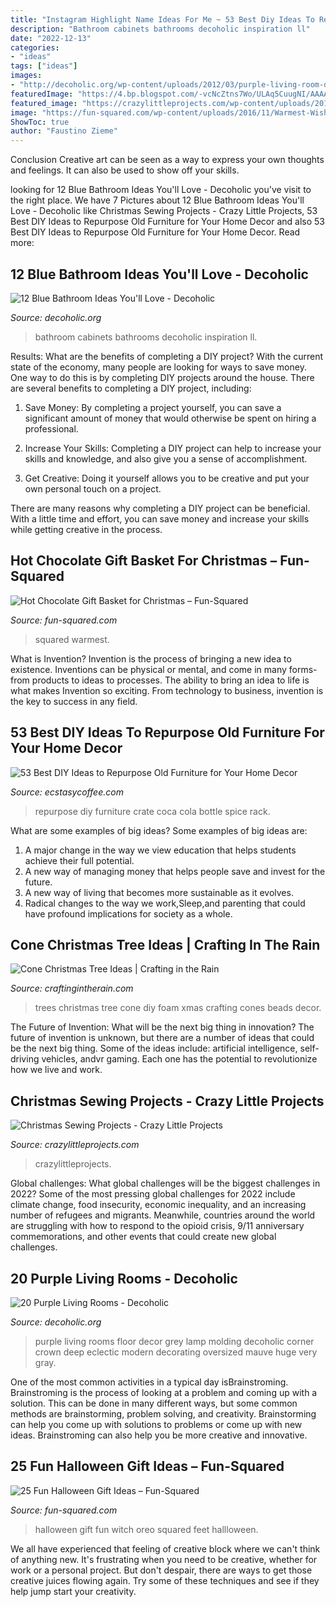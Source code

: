 ```yaml
---
title: "Instagram Highlight Name Ideas For Me ~ 53 Best Diy Ideas To Repurpose Old Furniture For Your Home Decor"
description: "Bathroom cabinets bathrooms decoholic inspiration ll"
date: "2022-12-13"
categories:
- "ideas"
tags: ["ideas"]
images:
- "http://decoholic.org/wp-content/uploads/2012/03/purple-living-room-designs1.jpg"
featuredImage: "https://4.bp.blogspot.com/-vcNcZtns7Wo/ULAq5CuugNI/AAAAAAAADAM/ZDg9GIYtYvk/s1600/2-IMG_7067.JPG"
featured_image: "https://crazylittleprojects.com/wp-content/uploads/2017/11/Christmas-Sewing-Projects.png"
image: "https://fun-squared.com/wp-content/uploads/2016/11/Warmest-Wishes-Hot-Chocolate-Gift-Idea-for-Friends.png"
ShowToc: true
author: "Faustino Zieme"
---
```



Conclusion
Creative art can be seen as a way to express your own thoughts and feelings. It can also be used to show off your skills.

	

		
looking for 12 Blue Bathroom Ideas You&#039;ll Love - Decoholic you've visit to the right place. We have 7 Pictures about 12 Blue Bathroom Ideas You&#039;ll Love - Decoholic like Christmas Sewing Projects - Crazy Little Projects, 53 Best DIY Ideas to Repurpose Old Furniture for Your Home Decor and also 53 Best DIY Ideas to Repurpose Old Furniture for Your Home Decor. Read more:
		
    
## 12 Blue Bathroom Ideas You&#039;ll Love - Decoholic

<img loading=lazy src="http://decoholic.org/wp-content/uploads/2019/02/blue-bathroom-3-720x1080.jpg" onerror="this.onerror=null;this.src='https://tse4.mm.bing.net/th?id=OIP.RLgt6FLtFlYoO6QmULQSXgHaLH&amp;pid=15.1';" alt="12 Blue Bathroom Ideas You&#039;ll Love - Decoholic">

_Source: decoholic.org_

>bathroom cabinets bathrooms decoholic inspiration ll. 

	

Results: What are the benefits of completing a DIY project?
With the current state of the economy, many people are looking for ways to save money. One way to do this is by completing DIY projects around the house. There are several benefits to completing a DIY project, including:
1. Save Money: By completing a project yourself, you can save a significant amount of money that would otherwise be spent on hiring a professional.

2. Increase Your Skills: Completing a DIY project can help to increase your skills and knowledge, and also give you a sense of accomplishment.

3. Get Creative: Doing it yourself allows you to be creative and put your own personal touch on a project.

There are many reasons why completing a DIY project can be beneficial. With a little time and effort, you can save money and increase your skills while getting creative in the process.

    
## Hot Chocolate Gift Basket For Christmas – Fun-Squared

<img loading=lazy src="https://fun-squared.com/wp-content/uploads/2016/11/Warmest-Wishes-Hot-Chocolate-Gift-Idea-for-Friends.png" onerror="this.onerror=null;this.src='https://tse2.mm.bing.net/th?id=OIP.j11EMxpr6hmNzTJz3Mb-MQHaSh&amp;pid=15.1';" alt="Hot Chocolate Gift Basket for Christmas – Fun-Squared">

_Source: fun-squared.com_

>squared warmest. 

	

What is Invention?
Invention is the process of bringing a new idea to existence. Inventions can be physical or mental, and come in many forms- from products to ideas to processes. The ability to bring an idea to life is what makes Invention so exciting. From technology to business, invention is the key to success in any field.

    
## 53 Best DIY Ideas To Repurpose Old Furniture For Your Home Decor

<img loading=lazy src="https://i1.wp.com/www.ecstasycoffee.com/wp-content/uploads/2017/03/Turn-a-Vintage-Coca-Cola-Bottle-Crate-into-a-Spice-Rack.jpg?resize=600%2C800" onerror="this.onerror=null;this.src='https://tse2.mm.bing.net/th?id=OIP.rBCifOfrEULubvN4NOoRngHaJ4&amp;pid=15.1';" alt="53 Best DIY Ideas to Repurpose Old Furniture for Your Home Decor">

_Source: ecstasycoffee.com_

>repurpose diy furniture crate coca cola bottle spice rack. 

	

What are some examples of big ideas?
Some examples of big ideas are: 
1. A major change in the way we view education that helps students achieve their full potential. 
2. A new way of managing money that helps people save and invest for the future. 
3. A new way of living that becomes more sustainable as it evolves. 
4. Radical changes to the way we work,Sleep,and parenting that could have profound implications for society as a whole.

    
## Cone Christmas Tree Ideas | Crafting In The Rain

<img loading=lazy src="https://4.bp.blogspot.com/-vcNcZtns7Wo/ULAq5CuugNI/AAAAAAAADAM/ZDg9GIYtYvk/s1600/2-IMG_7067.JPG" onerror="this.onerror=null;this.src='https://tse4.mm.bing.net/th?id=OIP.bYN6YVVGB8MYcFZbMTQrygAAAA&amp;pid=15.1';" alt="Cone Christmas Tree Ideas | Crafting in the Rain">

_Source: craftingintherain.com_

>trees christmas tree cone diy foam xmas crafting cones beads decor. 

	

The Future of Invention: What will be the next big thing in innovation?
The future of invention is unknown, but there are a number of ideas that could be the next big thing. Some of the ideas include: artificial intelligence, self-driving vehicles, andvr gaming. Each one has the potential to revolutionize how we live and work.

    
## Christmas Sewing Projects - Crazy Little Projects

<img loading=lazy src="https://crazylittleprojects.com/wp-content/uploads/2017/11/Christmas-Sewing-Projects.png" onerror="this.onerror=null;this.src='https://tse4.mm.bing.net/th?id=OIP.CHuHAE1LR1a6Zq05Ndy6DgHaM9&amp;pid=15.1';" alt="Christmas Sewing Projects - Crazy Little Projects">

_Source: crazylittleprojects.com_

>crazylittleprojects. 

	

Global challenges: What global challenges will be the biggest challenges in 2022?
Some of the most pressing global challenges for 2022 include climate change, food insecurity, economic inequality, and an increasing number of refugees and migrants. Meanwhile, countries around the world are struggling with how to respond to the opioid crisis, 9/11 anniversary commemorations, and other events that could create new global challenges.

    
## 20 Purple Living Rooms - Decoholic

<img loading=lazy src="http://decoholic.org/wp-content/uploads/2012/03/purple-living-room-designs1.jpg" onerror="this.onerror=null;this.src='https://tse2.mm.bing.net/th?id=OIP.qjunFwzZZhjCGuUz5bgy1gHaKQ&amp;pid=15.1';" alt="20 Purple Living Rooms - Decoholic">

_Source: decoholic.org_

>purple living rooms floor decor grey lamp molding decoholic corner crown deep eclectic modern decorating oversized mauve huge very gray. 

	

One of the most common activities in a typical day isBrainstroming. Brainstroming is the process of looking at a problem and coming up with a solution. This can be done in many different ways, but some common methods are brainstorming, problem solving, and creativity. Brainstorming can help you come up with solutions to problems or come up with new ideas. Brainstroming can also help you be more creative and innovative.

    
## 25 Fun Halloween Gift Ideas – Fun-Squared

<img loading=lazy src="http://fun-squared.com/wp-content/uploads/2016/09/oreo-witch-feet-1.jpg" onerror="this.onerror=null;this.src='https://tse2.mm.bing.net/th?id=OIP.aq_fwp3kZR8SKdkrwFDaiwHaLH&amp;pid=15.1';" alt="25 Fun Halloween Gift Ideas – Fun-Squared">

_Source: fun-squared.com_

>halloween gift fun witch oreo squared feet hallloween. 

	

We all have experienced that feeling of creative block where we can't think of anything new. It's frustrating when you need to be creative, whether for work or a personal project. But don't despair, there are ways to get those creative juices flowing again. Try some of these techniques and see if they help jump start your creativity.

